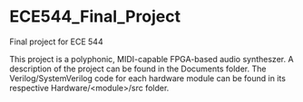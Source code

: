# ECE544_Final_Project
Final project for ECE 544

This project is a polyphonic, MIDI-capable FPGA-based audio syntheszer. A description of the project can be found in the Documents folder. The Verilog/SystemVerilog code for each hardware module can be found in its respective Hardware/\<module\>/src folder.
